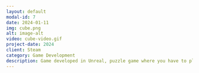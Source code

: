 ```yaml
---
layout: default
modal-id: 7
date: 2024-01-11
img: cube.png
alt: image-alt
video: cube-video.gif
project-date: 2024
client: Steam
category: Game Development
description: Game developed in Unreal, puzzle game where you have to place direction for the character and collect all the stars in order to unlock the destination point. Special note of this project is that it was used the MVVM pattern plugin for Unreal to expirement a new way of handling the UI.
---
```

